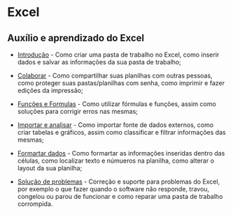 # Excel

## Auxílio e aprendizado do Excel
- [Introdução](https://support.microsoft.com/pt-br/office/criar-uma-pasta-de-trabalho-no-excel-94b00f50-5896-479c-b0c5-ff74603b35a3) - Como criar uma pasta de trabalho no Excel, como inserir dados e salvar as informações da sua pasta de trabalho;
  
- [Colaborar](https://support.microsoft.com/pt-br/office/compartilhar-e-imprimir-42f08de8-8514-4f83-938a-f8d846ee563c) - Como compartilhar suas planilhas com outras pessoas, como proteger suas pastas/planilhas com senha, como imprimir e fazer edições da impressão;
  
- [Funções e Formulas](https://support.microsoft.com/pt-br/office/f%C3%B3rmulas-e-fun%C3%A7%C3%B5es-294d9486-b332-48ed-b489-abe7d0f9eda9) - Como utilizar fórmulas e funções, assim como soluções para corrigir erros nas mesmas;

- [Importar e analisar](https://support.microsoft.com/pt-br/office/importar-e-analisar-dados-ccd3c4a6-272f-4c97-afbb-d3f27407fcde) - Como importar fonte de dados externos, como criar tabelas e gráficos, assim como classificar e filtrar informações das mesmas;
    
- [Formartar dados](https://support.microsoft.com/pt-br/office/inserir-e-formatar-dados-fef13169-0a84-4b92-a5ab-d856b0d7c1f7) - Como formartar as informações inseridas dentro das células, como localizar texto e númueros na planilha, como alterar o layout da sua planilha;

- [Solução de problemas](https://support.microsoft.com/pt-br/office/suporte-e-solu%C3%A7%C3%A3o-de-problemas-278f4691-6e1d-445a-a048-a7968a047e55) - Correção e suporte para problemas do Excel, por exemplo o que fazer quando o software não responde, travou, congelou ou parou de funcionar e como reparar uma pasta de trabalho corrompida.

  
